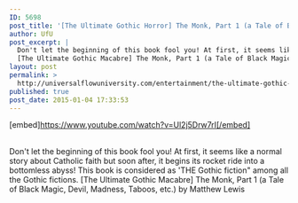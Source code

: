 ```yaml
---
ID: 5698
post_title: '[The Ultimate Gothic Horror] The Monk, Part 1 (a Tale of Black Magic, Devil, Madness, Taboos, etc.)'
author: UfU
post_excerpt: |
  Don't let the beginning of this book fool you! At first, it seems like a normal story about Catholic faith but soon after, it begins its rocket ride into a bottomless abyss! This book is considered as 'THE Gothic fiction" among all the Gothic fictions.
  [The Ultimate Gothic Macabre] The Monk, Part 1 (a Tale of Black Magic, Devil, Madness, Taboos, etc.) by Matthew Lewis
layout: post
permalink: >
  http://universalflowuniversity.com/entertainment/the-ultimate-gothic-horror-the-monk-part-1-a-tale-of-black-magic-devil-madness-taboos-etc/
published: true
post_date: 2015-01-04 17:33:53
---
```

[embed]https://www.youtube.com/watch?v=Ul2j5Drw7rI[/embed]</br></br>
<p>Don't let the beginning of this book fool you! At first, it seems like a normal story about Catholic faith but soon after, it begins its rocket ride into a bottomless abyss! This book is considered as 'THE Gothic fiction" among all the Gothic fictions. 
[The Ultimate Gothic Macabre] The Monk, Part 1 (a Tale of Black Magic, Devil, Madness, Taboos, etc.) by Matthew Lewis</p>